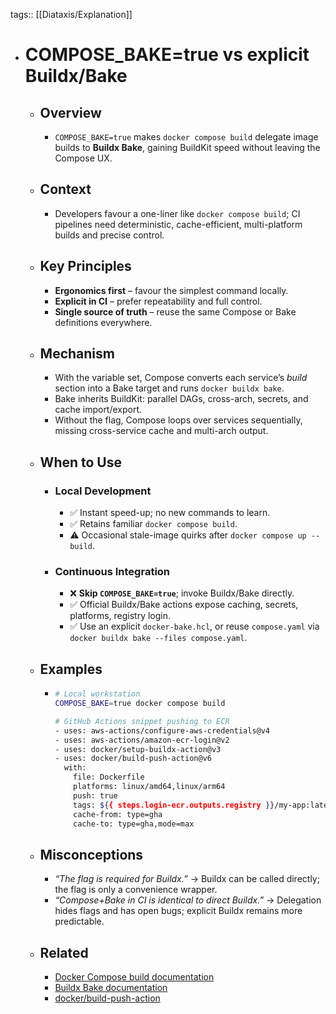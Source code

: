 tags:: [[Diataxis/Explanation]]

- # COMPOSE_BAKE=true vs explicit Buildx/Bake
	- ## Overview
		- `COMPOSE_BAKE=true` makes `docker compose build` delegate image builds to **Buildx Bake**, gaining BuildKit speed without leaving the Compose UX.
	- ## Context
		- Developers favour a one-liner like `docker compose build`; CI pipelines need deterministic, cache-efficient, multi-platform builds and precise control.
	- ## Key Principles
		- **Ergonomics first** – favour the simplest command locally.
		- **Explicit in CI** – prefer repeatability and full control.
		- **Single source of truth** – reuse the same Compose or Bake definitions everywhere.
	- ## Mechanism
		- With the variable set, Compose converts each service’s *build* section into a Bake target and runs `docker buildx bake`.
		- Bake inherits BuildKit: parallel DAGs, cross-arch, secrets, and cache import/export.
		- Without the flag, Compose loops over services sequentially, missing cross-service cache and multi-arch output.
	- ## When to Use
		- ### Local Development
			- ✅ Instant speed-up; no new commands to learn.
			- ✅ Retains familiar `docker compose build`.
			- ⚠️ Occasional stale-image quirks after `docker compose up --build`.
		- ### Continuous Integration
			- ❌ **Skip `COMPOSE_BAKE=true`**; invoke Buildx/Bake directly.
			- ✅ Official Buildx/Bake actions expose caching, secrets, platforms, registry login.
			- ✅ Use an explicit `docker-bake.hcl`, or reuse `compose.yaml` via `docker buildx bake --files compose.yaml`.
	- ## Examples
		- ~~~bash
		  # Local workstation
		  COMPOSE_BAKE=true docker compose build
		  
		  # GitHub Actions snippet pushing to ECR
		  - uses: aws-actions/configure-aws-credentials@v4
		  - uses: aws-actions/amazon-ecr-login@v2
		  - uses: docker/setup-buildx-action@v3
		  - uses: docker/build-push-action@v6
		    with:
		      file: Dockerfile
		      platforms: linux/amd64,linux/arm64
		      push: true
		      tags: ${{ steps.login-ecr.outputs.registry }}/my-app:latest
		      cache-from: type=gha
		      cache-to: type=gha,mode=max
		  ~~~
	- ## Misconceptions
		- *“The flag is required for Buildx.”* → Buildx can be called directly; the flag is only a convenience wrapper.
		- *“Compose+Bake in CI is identical to direct Buildx.”* → Delegation hides flags and has open bugs; explicit Buildx remains more predictable.
	- ## Related
		- [Docker Compose build documentation](https://docs.docker.com/compose/compose-file/build/)
		- [Buildx Bake documentation](https://docs.docker.com/build/bake/)
		- [docker/build-push-action](https://github.com/docker/build-push-action)